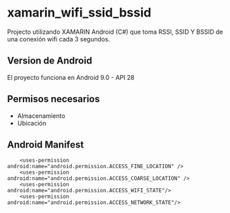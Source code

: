 # xamarin_wifi_ssid_bssid

Projecto utilizando XAMARIN Android (C#)  que toma RSSI, SSID Y BSSID de una conexión wifi cada 3 segundos. 

## Version de Android

El proyecto funciona en Android 9.0 - API 28 

## Permisos necesarios 

  * Almacenamiento
  * Ubicación
  
## Android Manifest

        <uses-permission android:name="android.permission.ACCESS_FINE_LOCATION" />  
        <uses-permission android:name="android.permission.ACCESS_COARSE_LOCATION" />  
        <uses-permission android:name="android.permission.ACCESS_WIFI_STATE"/>
        <uses-permission android:name="android.permission.ACCESS_NETWORK_STATE"/>
 

